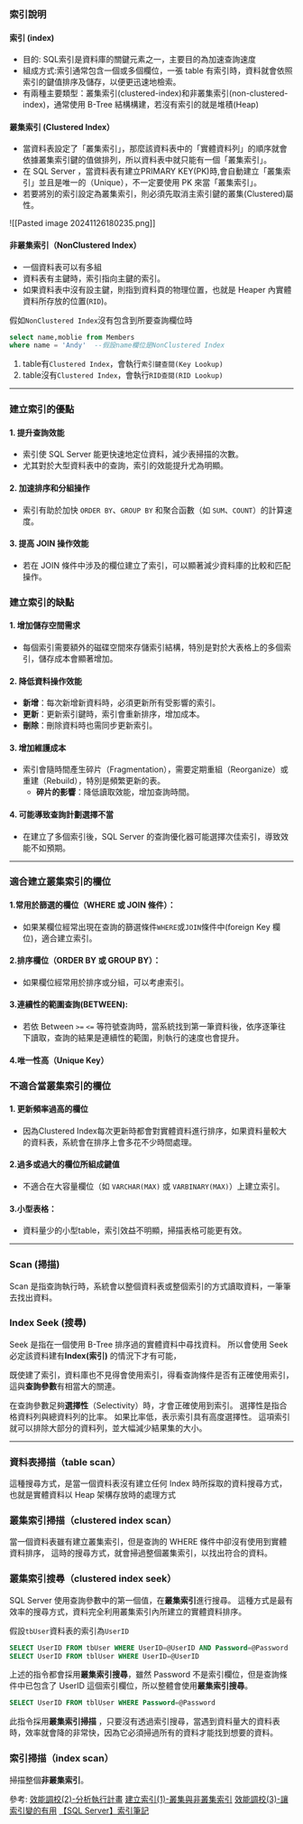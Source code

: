 ### 索引說明
#### 索引 (index)
- 目的: SQL索引是資料庫的關鍵元素之一，主要目的為加速查詢速度
- 組成方式:索引通常包含一個或多個欄位，一張 table 有索引時，資料就會依照索引的鍵值排序及儲存，以便更迅速地檢索。
- 有兩種主要類型：叢集索引(clustered-index)和非叢集索引(non-clustered-index)，通常使用 B-Tree 結構構建，若沒有索引的就是堆積(Heap)
#### 叢集索引 (Clustered Index）
- 當資料表設定了「叢集索引」，那麼該資料表中的「實體資料列」的順序就會依據叢集索引鍵的值做排列，所以資料表中就只能有一個「叢集索引」。 
- 在 SQL Server ，當資料表有建立PRIMARY KEY(PK)時,會自動建立「叢集索引」並且是唯一的（Unique），不一定要使用 PK 來當「叢集索引」。
- 若要將別的索引設定為叢集索引，則必須先取消主索引鍵的叢集(Clustered)屬性。

![[Pasted image 20241126180235.png]]

#### 非叢集索引（NonClustered Index）
- 一個資料表可以有多組
- 資料表有主鍵時，索引指向主鍵的索引。
- 如果資料表中沒有設主鍵，則指到資料頁的物理位置，也就是 Heaper 內實體資料所存放的位置(`RID`)。

假如`NonClustered Index`沒有包含到所要查詢欄位時
```sql
select name,moblie from Members 
where name = 'Andy'  --假設name欄位是NonClustered Index
```
1. table有`Clustered Index`，會執行`索引鍵查閱(Key Lookup)`
2. table沒有`Clustered Index`，會執行`RID查閱(RID Lookup)`

---
### 建立索引的優點
#### 1. **提升查詢效能**
- 索引使 SQL Server 能更快速地定位資料，減少表掃描的次數。
- 尤其對於大型資料表中的查詢，索引的效能提升尤為明顯。

#### 2. **加速排序和分組操作**
- 索引有助於加快 `ORDER BY`、`GROUP BY` 和聚合函數（如 `SUM`、`COUNT`）的計算速度。

#### 3. **提高 JOIN 操作效能**
- 若在 JOIN 條件中涉及的欄位建立了索引，可以顯著減少資料庫的比較和匹配操作。

### **建立索引的缺點**
#### 1. **增加儲存空間需求**
- 每個索引需要額外的磁碟空間來存儲索引結構，特別是對於大表格上的多個索引，儲存成本會顯著增加。

#### 2. **降低資料操作效能**
- **新增**：每次新增新資料時，必須更新所有受影響的索引。
- **更新**：更新索引鍵時，索引會重新排序，增加成本。
- **刪除**：刪除資料時也需同步更新索引。

#### 3. **增加維護成本**
- 索引會隨時間產生碎片（Fragmentation），需要定期重組（Reorganize）或重建（Rebuild），特別是頻繁更新的表。
    - **碎片的影響**：降低讀取效能，增加查詢時間。

#### 4. **可能導致查詢計劃選擇不當**
- 在建立了多個索引後，SQL Server 的查詢優化器可能選擇次佳索引，導致效能不如預期。

---
### 適合建立叢集索引的欄位
#### 1.**常用於篩選的欄位**（WHERE 或 JOIN 條件）：
- 如果某欄位經常出現在查詢的篩選條件`WHERE`或`JOIN`條件中(foreign Key 欄位)，適合建立索引。

#### 2.**排序欄位**（ORDER BY 或 GROUP BY）：
- 如果欄位經常用於排序或分組，可以考慮索引。

#### 3.連續性的範圍查詢(BETWEEN):
- 若依 Between `>=` `<=` 等符號查詢時，當系統找到第一筆資料後，依序逐筆往下讀取，查詢的結果是連續性的範圍，則執行的速度也會提升。

#### 4.唯一性高（Unique Key）


### 不適合當叢集索引的欄位
#### 1. 更新頻率過高的欄位  
- 因為Clustered Index每次更新時都會對實體資料進行排序，如果資料量較大的資料表，系統會在排序上會多花不少時間處理。

#### 2.過多或過大的欄位所組成鍵值
- 不適合在大容量欄位（如 `VARCHAR(MAX)` 或 `VARBINARY(MAX)`）上建立索引。

#### 3.**小型表格**：
- 資料量少的小型table，索引效益不明顯，掃描表格可能更有效。

---
### Scan (掃描) 
Scan 是指查詢執行時，系統會以整個資料表或整個索引的方式讀取資料，一筆筆去找出資料。

### Index Seek (搜尋) 
Seek 是指在一個使用 B-Tree 排序過的實體資料中尋找資料。 所以會使用 Seek 必定該資料建有**Index(索引)** 的情況下才有可能，

既使建了索引，資料庫也不見得會使用索引，得看查詢條件是否有正確使用索引，這與**查詢參數**有相當大的關連。

在查詢參數足夠**選擇性**（Selectivity）時，才會正確使用到索引。 選擇性是指合格資料列與總資料列的比率。 如果比率低，表示索引具有高度選擇性。
這項索引就可以排除大部分的資料列，並大幅減少結果集的大小。

---
### 資料表掃描（table scan）
這種搜尋方式，是當一個資料表沒有建立任何 Index 時所採取的資料搜尋方式，也就是實體資料以 Heap 架構存放時的處理方式

### 叢集索引掃描（clustered index scan）
當一個資料表雖有建立叢集索引，但是查詢的 WHERE 條件中卻沒有使用到實體資料排序， 這時的搜尋方式，就會掃過整個叢集索引，以找出符合的資料。

### 叢集索引搜尋（clustered index seek）
SQL Server 使用查詢參數中的第一個值，在**叢集索引**進行搜尋。 這種方式是最有效率的搜尋方式，資料完全利用叢集索引內所建立的實體資料排序。

假設`tbUser`資料表的索引為`UserID`
```sql
SELECT UserID FROM tbUser WHERE UserID=@UserID AND Password=@Password
SELECT UserID FROM tblUser WHERE UserID=@UserID
```
上述的指令都會採用**叢集索引搜尋**，雖然 Password 不是索引欄位，但是查詢條件中已包含了 UserID 這個索引欄位，所以整體會使用**叢集索引搜尋**。

```sql
SELECT UserID FROM tblUser WHERE Password=@Password
```
此指令採用**叢集索引掃描** ，只要沒有透過索引搜尋，當遇到資料量大的資料表時，效率就會降的非常快，因為它必須掃過所有的資料才能找到想要的資料。

### 索引掃描（index scan）
掃描整個**非叢集索引**。

參考:
[效能調校(2)-分析執行計畫](https://vito-note.blogspot.com/2013/05/blog-post_2862.html)
[建立索引(1)-叢集與非叢集索引](https://vito-note.blogspot.com/2013/05/blog-post_5510.html)
[效能調校(3)-讓索引變的有用](https://vito-note.blogspot.com/2014/03/3.html)
[【SQL Server】索引筆記](https://clarklin.gitlab.io/2020/12/13/sql-server-index-note/)